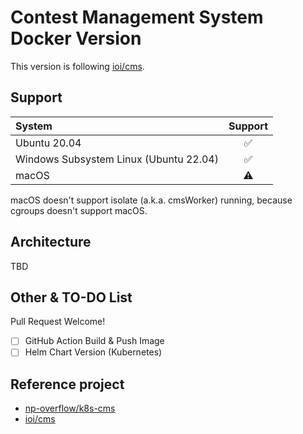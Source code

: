 # Contest Management System Docker Version

This version is following [ioi/cms](https://github.com/ioi/cms).

## Support

| System | Support |
| :--- | :---: |
| Ubuntu 20.04 | ✅ |
| Windows Subsystem Linux (Ubuntu 22.04) | ✅ |
| macOS | ⚠️ |

macOS doesn't support isolate (a.k.a. cmsWorker) running, because cgroups doesn't support macOS.

## Architecture

TBD

## Other & TO-DO List

Pull Request Welcome!

- [ ] GitHub Action Build & Push Image
- [ ] Helm Chart Version (Kubernetes)

## Reference project

- [np-overflow/k8s-cms](https://github.com/np-overflow/k8s-cms)
- [ioi/cms](https://github.com/ioi/cms)
